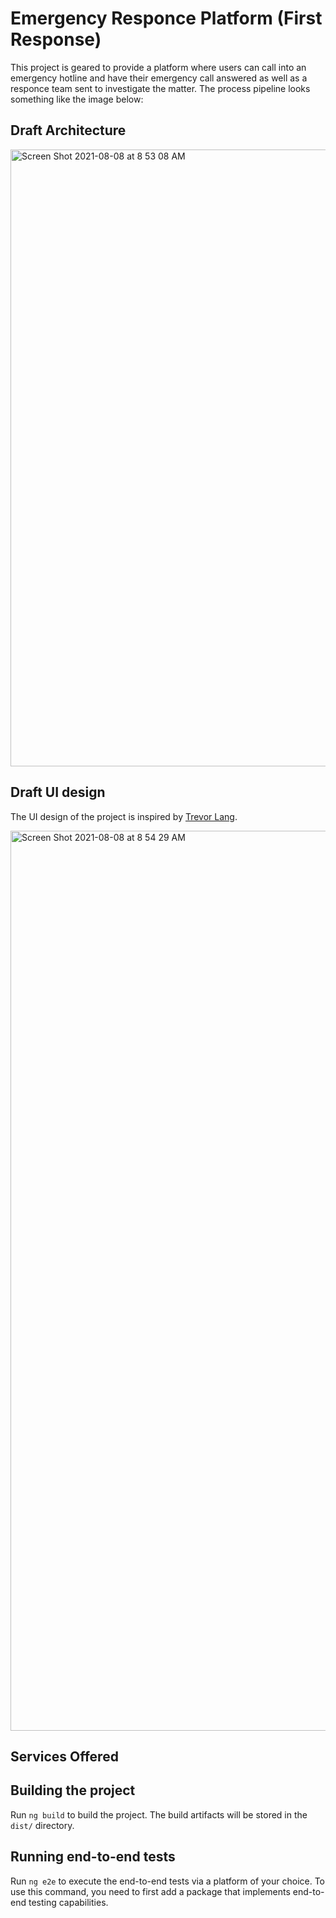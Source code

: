 # Emergency Responce Platform (First Response)

This project is geared to provide a platform where users can call into an emergency hotline and have their emergency call answered as well as a responce team sent to investigate the matter. The process pipeline looks something like the image below:

## Draft Architecture

<img width="987" alt="Screen Shot 2021-08-08 at 8 53 08 AM" src="https://user-images.githubusercontent.com/22114609/128622396-f7034e2c-986c-4dfc-a140-7b2561418e7f.png">


## Draft UI design

The UI design of the project is inspired by [Trevor Lang](https://dribbble.com/shots/6651328-E84-Headlamp/attachments/1421261?mode=media).

<img width="1440" alt="Screen Shot 2021-08-08 at 8 54 29 AM" src="https://user-images.githubusercontent.com/22114609/128622316-b7083f36-265c-4507-b0a3-0212aa08b498.png">

## Services Offered



## Building the project

Run `ng build` to build the project. The build artifacts will be stored in the `dist/` directory.

## Running end-to-end tests

Run `ng e2e` to execute the end-to-end tests via a platform of your choice. To use this command, you need to first add a package that implements end-to-end testing capabilities.

